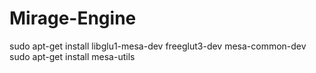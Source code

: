 # Mirage-Engine
sudo apt-get install libglu1-mesa-dev freeglut3-dev mesa-common-dev
sudo apt-get install mesa-utils
